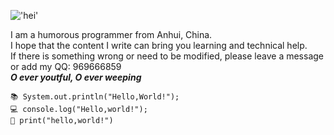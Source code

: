 !['hei'](https://s1.ax1x.com/2020/09/03/wCoZhq.jpg 'hello~')

I am a humorous programmer from Anhui, China.   
I hope that the content I write can bring you learning and technical help.   
If there is something wrong or need to be modified, please leave a message or add my QQ: 969666859   
***O ever youtful, O ever weeping***
```
📚 System.out.println("Hello,World!");  
💻 console.log("Hello,world!");  
📑 print("hello,world!")
```

